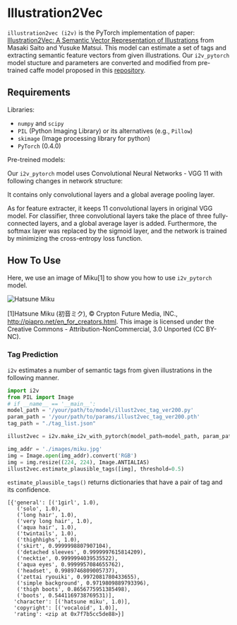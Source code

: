 # Illustration2Vec

```illustration2vec (i2v)``` is the PyTorch implementation of paper: [Illustration2Vec: A Semantic Vector Representation of Illustrations](https://github.com/rezoo/illustration2vec/raw/master/papers/illustration2vec-main.pdf) from Masaki Saito and Yusuke Matsui. This model can estimate a set of tags and extracting semantic feature vectors from given illustrations. Our  ```i2v_pytorch``` model stucture and parameters are converted and modified from pre-trained caffe model proposed in this [repository](https://github.com/rezoo/illustration2vec). 

## Requirements

Libraries: 

* ```numpy``` and ```scipy```
* `PIL` (Python Imaging Library) or its alternatives (e.g., `Pillow`)
* `skimage` (Image processing library for python)
* `PyTorch` (0.4.0) 

Pre-treined models:

Our `i2v_pytorch` model uses Convolutional Neural Networks - VGG 11 with following changes in network structure:

It contains only convolutional layers and a global average pooling layer. 

As for feature extracter, it keeps 11 convolutional layers in original VGG model. For classifier, three convolutional layers take the place of three fully-connected layers, and a global average layer is added. Furthermore, the softmax layer was replaced by the sigmoid layer, and the network is trained by minimizing the cross-entropy loss function. 

## How To Use
Here, we use an image of Miku\[1\] to show you how to use `i2v_pytorch` model.

![Hatsune Miku](https://github.com/Mukosame/GAnime/blob/i2v_branch/illustration2vec/images/miku.jpg?raw=true)

\[1]Hatsune Miku (初音ミク), © Crypton Future Media, INC., http://piapro.net/en_for_creators.html. This image is licensed under the Creative Commons - Attribution-NonCommercial, 3.0 Unported (CC BY-NC).
### Tag Prediction

`i2v` estimates a number of semantic tags from given illustrations in the following manner.

```python
import i2v
from PIL import Image
# if __name__ == '__main__':
model_path = '/your/path/to/model/illust2vec_tag_ver200.py'
param_path = '/your/path/to/params/illust2vec_tag_ver200.pth'
tag_path = "./tag_list.json"

illust2vec = i2v.make_i2v_with_pytorch(model_path=model_path, param_path=param_path, tag_path=tag_path)

img_addr = './images/miku.jpg'
img = Image.open(img_addr).convert('RGB')
img = img.resize((224, 224), Image.ANTIALIAS)
illust2vec.estimate_plausible_tags([img], threshold=0.5)

```

`estimate_plausible_tags()` returns dictionaries that have a pair of tag and its confidence.

```
[{'general': [('1girl', 1.0),
   ('solo', 1.0),
   ('long hair', 1.0),
   ('very long hair', 1.0),
   ('aqua hair', 1.0),
   ('twintails', 1.0),
   ('thighhighs', 1.0),
   ('skirt', 0.9999998807907104),
   ('detached sleeves', 0.9999997615814209),
   ('necktie', 0.9999994039535522),
   ('aqua eyes', 0.9999957084655762),
   ('headset', 0.9989746809005737),
   ('zettai ryouiki', 0.9972081780433655),
   ('simple background', 0.9719809889793396),
   ('thigh boots', 0.8656775951385498),
   ('boots', 0.5441169738769531)],
  'character': [('hatsune miku', 1.0)],
  'copyright': [('vocaloid', 1.0)],
  'rating': <zip at 0x7f7b5cc5de88>}]
```


